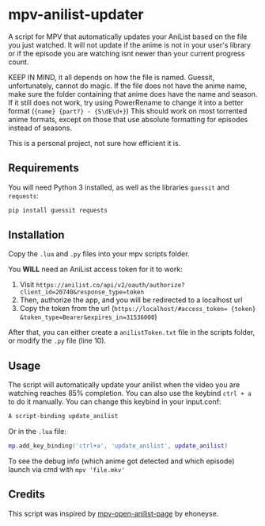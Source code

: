 # mpv-anilist-updater
A script for MPV that automatically updates your AniList based on the file you just watched. It will not update if the anime is not in your user's library or if the episode you are watching isnt newer than your current progress count.

KEEP IN MIND, it all depends on how the file is named. Guessit, unfortunately, cannot do magic. 
If the file does not have the anime name, make sure the folder containing that anime does have the name and season.
If it still does not work, try using PowerRename to change it into a better format (`{name} {part?} - {S\dE\d+}`)
This should work on most torrented anime formats, except on those that use absolute formatting for episodes instead of seasons.

This is a personal project, not sure how efficient it is.

## Requirements
You will need Python 3 installed, as well as the libraries `guessit` and `requests`:
```bash
pip install guessit requests
```

## Installation
Copy the `.lua` and `.py` files into your mpv scripts folder.

You **WILL** need an AniList access token for it to work:
  1. Visit `https://anilist.co/api/v2/oauth/authorize?client_id=20740&response_type=token`
  2. Then, authorize the app, and you will be redirected to a localhost url
  3. Copy the token from the url (`https://localhost/#access_token= {token} &token_type=Bearer&expires_in=31536000`)

After that, you can either create a `anilistToken.txt` file in the scripts folder, or modify the `.py` file (line 10).

## Usage
The script will automatically update your anilist when the video you are watching reaches 85% completion. You can also use the keybind `ctrl + a` to do it manually.
You can change this keybind in your input.conf:
```bash
A script-binding update_anilist
```

Or in the `.lua` file:
```lua
mp.add_key_binding('ctrl+a', 'update_anilist', update_anilist)
```

To see the debug info (which anime got detected and which episode) launch via cmd with `mpv 'file.mkv'`
## Credits
This script was inspired by [mpv-open-anilist-page](https://github.com/ehoneyse/mpv-open-anilist-page) by ehoneyse.
